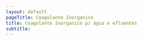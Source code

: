 ```yaml
---
layout: default
pageTitle: Coagulante Inorganico
title: Coagulante Inorganico p/ água e efluentes
subtitle: 
---
```


